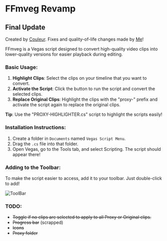 # FFmveg Revamp
## **Final Update**

Created by [Couleur](https://github.com/couleurm). Fixes and quality-of-life changes made by [Me](https://github.com/Vramuser)!

FFmveg is a Vegas script designed to convert high-quality video clips into lower-quality versions for easier playback during editing.

### Basic Usage:

1. **Highlight Clips**: Select the clips on your timeline that you want to convert.
2. **Activate the Script**: Click the button to run the script and convert the selected clips.
3. **Replace Original Clips**: Highlight the clips with the "proxy-" prefix and activate the script again to replace the original clips.

**Tip**: Use the "PROXY-HIGHLIGHTER.cs" script to highlight the scripts easily!

### Installation Instructions:

1. Create a folder in `Documents` named `Vegas Script Menu`.
2. Drag the `.cs` file into that folder.
3. Open Vegas, go to the Tools tab, and select Scripting. The script should appear there!

### Adding to the Toolbar:

To make the script easier to access, add it to your toolbar. Just double-click to add!

![ToolBar](https://github.com/user-attachments/assets/825a3f27-39bf-45db-b92b-4ebf77c51bd5)

### TODO:

- ~~Toggle if no clips are selected to apply to all Proxy or Original clips.~~
- ~~Progress bar~~ (scrapped)
- ~~Icons~~
- ~~Proxy folder~~
